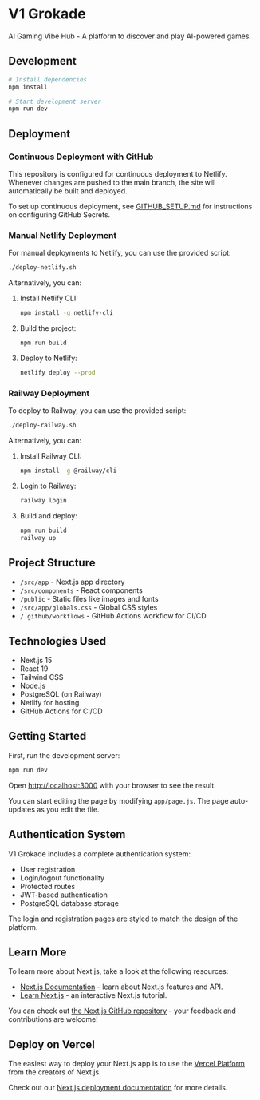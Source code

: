 # V1 Grokade

AI Gaming Vibe Hub - A platform to discover and play AI-powered games.

## Development

```bash
# Install dependencies
npm install

# Start development server
npm run dev
```

## Deployment

### Continuous Deployment with GitHub

This repository is configured for continuous deployment to Netlify. Whenever changes are pushed to the main branch, the site will automatically be built and deployed.

To set up continuous deployment, see [GITHUB_SETUP.md](./GITHUB_SETUP.md) for instructions on configuring GitHub Secrets.

### Manual Netlify Deployment

For manual deployments to Netlify, you can use the provided script:

```bash
./deploy-netlify.sh
```

Alternatively, you can:

1. Install Netlify CLI:
   ```bash
   npm install -g netlify-cli
   ```

2. Build the project:
   ```bash
   npm run build
   ```

3. Deploy to Netlify:
   ```bash
   netlify deploy --prod
   ```

### Railway Deployment

To deploy to Railway, you can use the provided script:

```bash
./deploy-railway.sh
```

Alternatively, you can:

1. Install Railway CLI:
   ```bash
   npm install -g @railway/cli
   ```

2. Login to Railway:
   ```bash
   railway login
   ```

3. Build and deploy:
   ```bash
   npm run build
   railway up
   ```

## Project Structure

- `/src/app` - Next.js app directory
- `/src/components` - React components
- `/public` - Static files like images and fonts
- `/src/app/globals.css` - Global CSS styles
- `/.github/workflows` - GitHub Actions workflow for CI/CD

## Technologies Used

- Next.js 15
- React 19
- Tailwind CSS
- Node.js
- PostgreSQL (on Railway)
- Netlify for hosting
- GitHub Actions for CI/CD

## Getting Started

First, run the development server:

```bash
npm run dev
```

Open [http://localhost:3000](http://localhost:3000) with your browser to see the result.

You can start editing the page by modifying `app/page.js`. The page auto-updates as you edit the file.

## Authentication System

V1 Grokade includes a complete authentication system:

- User registration
- Login/logout functionality
- Protected routes
- JWT-based authentication
- PostgreSQL database storage

The login and registration pages are styled to match the design of the platform.

## Learn More

To learn more about Next.js, take a look at the following resources:

- [Next.js Documentation](https://nextjs.org/docs) - learn about Next.js features and API.
- [Learn Next.js](https://nextjs.org/learn) - an interactive Next.js tutorial.

You can check out [the Next.js GitHub repository](https://github.com/vercel/next.js) - your feedback and contributions are welcome!

## Deploy on Vercel

The easiest way to deploy your Next.js app is to use the [Vercel Platform](https://vercel.com/new?utm_medium=default-template&filter=next.js&utm_source=create-next-app&utm_campaign=create-next-app-readme) from the creators of Next.js.

Check out our [Next.js deployment documentation](https://nextjs.org/docs/app/building-your-application/deploying) for more details.
